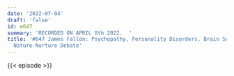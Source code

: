 ```yaml
---
date: '2022-07-04'
draft: 'false'
id: e647
summary: 'RECORDED ON APRIL 8th 2022.  '
title: '#647 James Fallon: Psychopathy, Personality Disorders, Brain Scans, and the
  Nature-Nurture Debate'
---
```

{{< episode >}}
